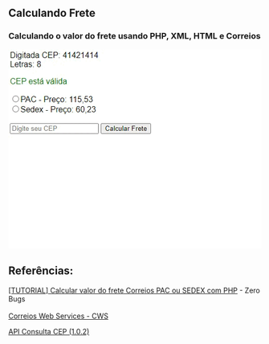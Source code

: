 ## Calculando Frete 

### Calculando o valor do frete usando PHP, XML, HTML e Correios

<img src="Gravar_2022_11_16_17_46_04_242.gif">

## Referências:
[[TUTORIAL] Calcular valor do frete Correios PAC ou SEDEX com PHP](https://www.youtube.com/watch?v=0e4xRupfoFQ&t=72s) - Zero Bugs
<br/><br/>
[Correios Web Services - CWS](https://cws.correios.com.br/)  

[API Consulta CEP (1.0.2)](https://www.gov.br/conecta/catalogo/apis/cep-codigo-de-enderecamento-postal/swagger-json/swagger_view)


